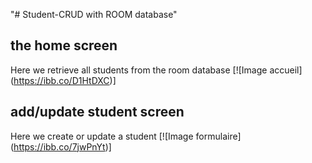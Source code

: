 "# Student-CRUD with ROOM database"
## the home screen
Here we retrieve all students from the room database
[![Image accueil] (https://ibb.co/D1HtDXC)]
## add/update student screen
Here we create or update a student
[![Image formulaire] (https://ibb.co/7jwPnYt)]
